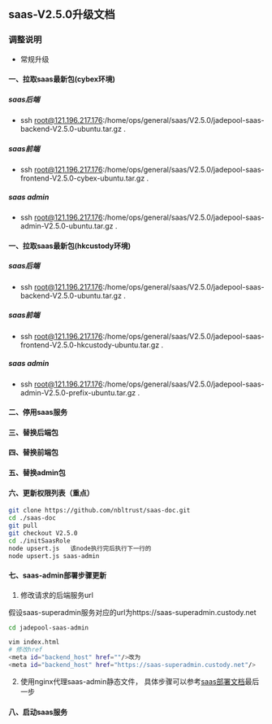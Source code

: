 ## saas-V2.5.0升级文档
### 调整说明
- 常规升级      
#### 一、拉取saas最新包(cybex环境)
##### saas后端
- ssh root@121.196.217.176:/home/ops/general/saas/V2.5.0/jadepool-saas-backend-V2.5.0-ubuntu.tar.gz .
##### saas前端
- ssh root@121.196.217.176:/home/ops/general/saas/V2.5.0/jadepool-saas-frontend-V2.5.0-cybex-ubuntu.tar.gz .
##### saas admin
- ssh root@121.196.217.176:/home/ops/general/saas/V2.5.0/jadepool-saas-admin-V2.5.0-ubuntu.tar.gz .
#### 一、拉取saas最新包(hkcustody环境)
##### saas后端
- ssh root@121.196.217.176:/home/ops/general/saas/V2.5.0/jadepool-saas-backend-V2.5.0-ubuntu.tar.gz .
##### saas前端
- ssh root@121.196.217.176:/home/ops/general/saas/V2.5.0/jadepool-saas-frontend-V2.5.0-hkcustody-ubuntu.tar.gz .
##### saas admin
- ssh root@121.196.217.176:/home/ops/general/saas/V2.5.0/jadepool-saas-admin-V2.5.0-prefix-ubuntu.tar.gz .
#### 二、停用saas服务
#### 三、替换后端包
#### 四、替换前端包
#### 五、替换admin包
#### 六、更新权限列表（重点）
```bash
git clone https://github.com/nbltrust/saas-doc.git
cd ./saas-doc
git pull
git checkout V2.5.0
cd ./initSaasRole
node upsert.js   该node执行完后执行下一行的
node upsert.js saas-admin
```
#### 七、saas-admin部署步骤更新

1. 修改请求的后端服务url

假设saas-superadmin服务对应的url为https://saas-superadmin.custody.net
```bash
cd jadepool-saas-admin

vim index.html
# 修改href
<meta id="backend_host" href=""/>改为
<meta id="backend_host" href="https://saas-superadmin.custody.net"/>
```

2. 使用nginx代理saas-admin静态文件， 具体步骤可以参考[saas部署文档](https://github.com/nbltrust/saas-doc/blob/master/Chinese/saas%E9%83%A8%E7%BD%B2%E6%96%87%E6%A1%A3.md)最后一步

#### 八、启动saas服务



